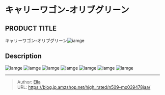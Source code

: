 # キャリーワゴン-オリブグリーン


## PRODUCT TITLE 

キャリーワゴン-オリブグリーン![iamge](nan)

## Description











![iamge](nan)
![iamge](nan)
![iamge](nan)
![iamge](nan)
![iamge](nan)
![iamge](nan)
![iamge](nan)


---

> Author: [Ella](https://blog.jp.amzshop.net/)  
> URL: https://blog.jp.amzshop.net/high_rated/n509-mx039478jaa/  

